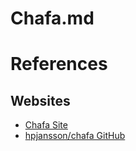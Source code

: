# Chafa.md

# References

## Websites

* [Chafa Site](https://hpjansson.org/chafa/)
* [hpjansson/chafa GitHub](https://github.com/hpjansson/chafa)
